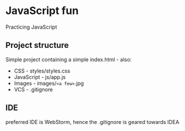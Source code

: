 # JavaScript fun
Practicing JavaScript

## Project structure
Simple project containing a simple index.html - also:
* CSS - styles/styles.css
* JavaScript - js/app.js
* Images - images/`<a few>`.jpg
* VCS - .gitignore

## IDE
preferred IDE is WebStorm, hence the .gitignore is geared towards IDEA